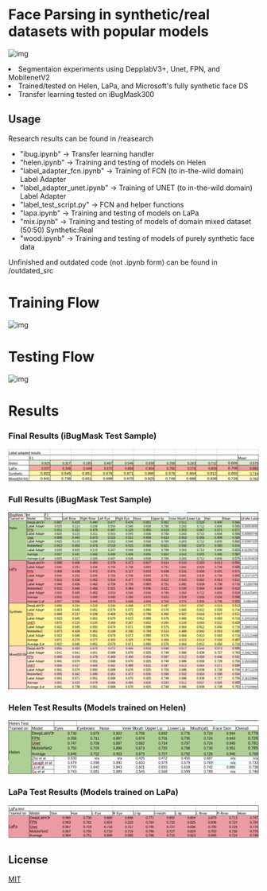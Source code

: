 # Face Parsing in synthetic/real datasets with popular models

![img](report/2result.png)

<li>Segmentaion experiments using DepplabV3+, Unet, FPN, and MobilenetV2
<li>Trained/tested on Helen, LaPa, and Microsoft's fully synthetic face DS
<li>Transfer learning tested on iBugMask300
  
 ## Usage

Research results can be found in /reasearch
* "ibug.ipynb" -> Transfer learning handler
* "helen.ipynb" -> Training and testing of models on Helen
* "label_adapter_fcn.ipynb" -> Training of FCN (to in-the-wild domain) Label Adapter
* "label_adapter_unet.ipynb" -> Training of UNET (to in-the-wild domain) Label Adapter
* "label_test_script.py" -> FCN and helper functions
* "lapa.ipynb" -> Training and testing of models on LaPa
* "mix.ipynb" -> Training and testing of models of domain mixed dataset (50:50) Synthetic:Real
* "wood.ipynb" -> Training and testing of models of purely synthetic face data

Unfinished and outdated code (not .ipynb form) can be found in /outdated_src


# Training Flow
  
![img](report/train_flow2.png)
  
# Testing Flow

![img](report/test_flow4.png)
  
# Results

### Final Results (iBugMask Test Sample)
![img](report/ibug_test_table_short.png)

### Full Results (iBugMask Test Sample)
![img](report/ibug_test_table_full.png)

### Helen Test Results (Models trained on Helen)
![img](report/helen_test_table.png)

### LaPa Test Results (Models trained on LaPa)
![img](report/lapa_test_table.png)


## License

[MIT](https://choosealicense.com/licenses/mit/)

